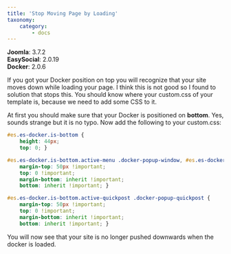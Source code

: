 ```yaml
---
title: 'Stop Moving Page by Loading'
taxonomy:
    category:
        - docs
---
```


**Joomla**: 3.7.2</br>
**EasySocial**: 2.0.19</br>
**Docker**: 2.0.6</br>

If you got your Docker position on top you will recognize that your site moves down while loading your page. I think this is not good so I found to solution that stops this. You should know where your custom.css of your template is, because we need to add some CSS to it.

At first you should make sure that your Docker is positioned on **bottom**. Yes, sounds strange but it is no typo. Now add the following to your custom.css:

```css
#es.es-docker.is-bottom {
	height: 44px;
	top: 0; }

#es.es-docker.is-bottom.active-menu .docker-popup-window, #es.es-docker.is-bottom.active-mobile-login .docker-popup-window {
	margin-top: 50px !important;
	top: 0 !important;
	margin-bottom: inherit !important;
	bottom: inherit !important; }

#es.es-docker.is-bottom.active-quickpost .docker-popup-quickpost {
	margin-top: 50px !important;
	top: 0 !important;
	margin-bottom: inherit !important;
	bottom: inherit !important; }
```

You will now see that your site is no longer pushed downwards when the docker is loaded.